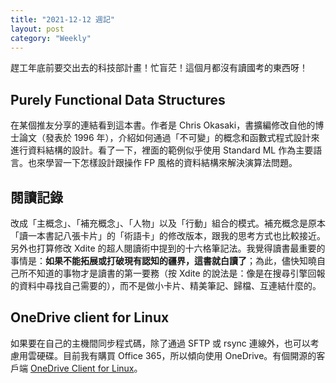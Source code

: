 ```yaml
---
title: "2021-12-12 週記"
layout: post
category: "Weekly"
---
```


趕工年底前要交出去的科技部計畫！忙盲茫！這個月都沒有讀國考的東西呀！

## Purely Functional Data Structures

在某個推友分享的連結看到這本書。作者是 Chris Okasaki，書擴編修改自他的博士論文（發表於 1996 年），介紹如何通過「不可變」的概念和函數式程式設計來進行資料結構的設計。看了一下，裡面的範例似乎使用 Standard ML 作為主要語言。也來學習一下怎樣設計跟操作 FP 風格的資料結構來解決演算法問題。

## 閱讀記錄

改成「主概念」、「補充概念」、「人物」以及「行動」組合的模式。補充概念是原本「讀一本書記八張卡片」的「術語卡」的修改版本，跟我的思考方式也比較接近。另外也打算修改 Xdite 的超人閱讀術中提到的十六格筆記法。我覺得讀書最重要的事情是：**如果不能拓展或打破現有認知的疆界，這書就白讀了**；為此，儘快知曉自己所不知道的事物才是讀書的第一要務（按 Xdite 的說法是：像是在搜尋引擎回報的資料中尋找自己需要的），而不是做小卡片、精美筆記、歸檔、互連結什麼的。

## OneDrive client for Linux

如果要在自己的主機間同步程式碼，除了通過 SFTP 或 rsync 連線外，也可以考慮用雲硬碟。目前我有購買 Office 365，所以傾向使用 OneDrive。有個開源的客戶端 [OneDrive Client for Linux](https://github.com/abraunegg/onedrive)。

